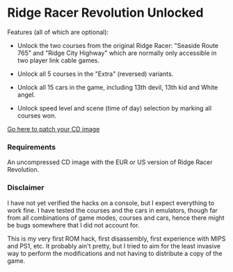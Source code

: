 # Ridge Racer Revolution Unlocked
Features (all of which are optional):
* Unlock the two courses from the original Ridge Racer: "Seaside Route 765" and "Ridge City Highway" which are normally only accessible in two player link cable games.

* Unlock all 5 courses in the "Extra" (reversed) variants.

* Unlock all 15 cars in the game, including 13th devil, 13th kid and White angel.

* Unlock speed level and scene (time of day) selection by marking all courses won.

[Go here to patch your CD image](https://s0rent.github.io/rrr-unlocked/)

### Requirements
An uncompressed CD image with the EUR or US version of Ridge Racer Revolution.

### Disclaimer
I have not yet verified the hacks on a console, but I expect everything to work fine. I have tested the courses and the cars in emulators, though far from all combinations of game modes, courses and cars, hence there might be bugs somewhere that I did not account for.

This is my very first ROM hack, first disassembly, first experience with MIPS and PS1, etc. It probably ain't pretty, but I tried to aim for the least invasive way to perform the modifications and not having to distribute a copy of the game.

